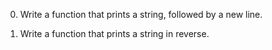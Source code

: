0. Write a function that prints a string, followed by a new line.

1. Write a function that prints a string in reverse.
